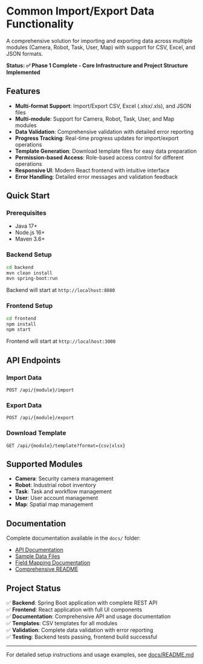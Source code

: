 # Common Import/Export Data Functionality

A comprehensive solution for importing and exporting data across multiple modules (Camera, Robot, Task, User, Map) with support for CSV, Excel, and JSON formats.

**Status: ✅ Phase 1 Complete - Core Infrastructure and Project Structure Implemented**

## Features

- **Multi-format Support**: Import/Export CSV, Excel (.xlsx/.xls), and JSON files
- **Multi-module**: Support for Camera, Robot, Task, User, and Map modules
- **Data Validation**: Comprehensive validation with detailed error reporting
- **Progress Tracking**: Real-time progress updates for import/export operations
- **Template Generation**: Download template files for easy data preparation
- **Permission-based Access**: Role-based access control for different operations
- **Responsive UI**: Modern React frontend with intuitive interface
- **Error Handling**: Detailed error messages and validation feedback

## Quick Start

### Prerequisites
- Java 17+
- Node.js 16+
- Maven 3.6+

### Backend Setup
```bash
cd backend
mvn clean install
mvn spring-boot:run
```
Backend will start at `http://localhost:8080`

### Frontend Setup
```bash
cd frontend
npm install
npm start
```
Frontend will start at `http://localhost:3000`

## API Endpoints

### Import Data
```
POST /api/{module}/import
```

### Export Data
```
POST /api/{module}/export
```

### Download Template
```
GET /api/{module}/template?format={csv|xlsx}
```

## Supported Modules

- **Camera**: Security camera management
- **Robot**: Industrial robot inventory
- **Task**: Task and workflow management
- **User**: User account management
- **Map**: Spatial map management

## Documentation

Complete documentation available in the `docs/` folder:

- [API Documentation](docs/api/)
- [Sample Data Files](docs/samples/)
- [Field Mapping Documentation](docs/mapping/)
- [Comprehensive README](docs/README.md)

## Project Status

✅ **Backend**: Spring Boot application with complete REST API  
✅ **Frontend**: React application with full UI components  
✅ **Documentation**: Comprehensive API and usage documentation  
✅ **Templates**: CSV templates for all modules  
✅ **Validation**: Complete data validation with error reporting  
✅ **Testing**: Backend tests passing, frontend build successful  

---

For detailed setup instructions and usage examples, see [docs/README.md](docs/README.md)
